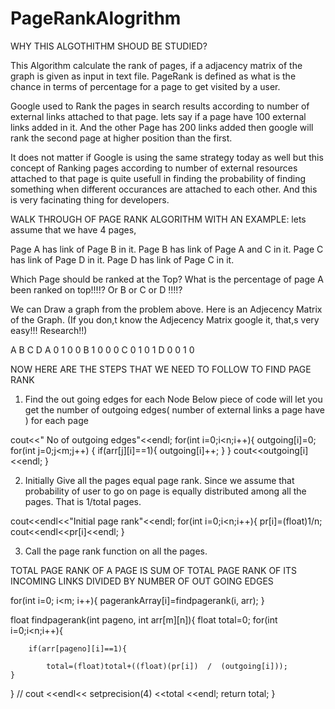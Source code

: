 # PageRankAlogrithm

WHY THIS ALGOTHITHM SHOUD BE STUDIED?

This Algorithm calculate the rank of pages, if a adjacency matrix of the graph is given as input in text file. PageRank is defined as what is the chance in terms of percentage for a page to get visited by a user.

Google used to Rank the pages in search results according to number of external links attached to that page. lets say if a page have 100 external links added in it. And the other Page has 200 links added then google will rank the second page at higher position than the first. 

It does not matter if Google is using the same strategy today as well but this concept of Ranking pages according to number of external resources attached to that page is quite usefull in finding the probability of finding something when different occurances are attached to each other. And this is very facinating thing for developers.


WALK THROUGH OF PAGE RANK ALGORITHM WITH AN EXAMPLE:
lets assume that we have 4 pages,

Page  A has link of Page B in it.
Page  B has link of Page A and C in it.
Page  C has link of Page D in it.
Page  D has link of Page C in it.

Which Page should be ranked at the Top?
What is the percentage of page A been ranked on top!!!!? Or B or C or D !!!!? 

We can Draw a graph from the problem above.
Here is an Adjecency Matrix of the Graph. (If you don,t know the Adjecency Matrix google it,  that,s very easy!!!  Research!!)

  A B C D
A 0 1 0 0
B 1 0 0 0
C 0 1 0 1
D 0 0 1 0

NOW HERE ARE THE STEPS THAT WE NEED TO FOLLOW TO FIND PAGE RANK

1. Find the out going edges for each Node
Below piece of code will let you get the number of outgoing edges( number of external links a page have ) for each page

cout<<" No of outgoing edges"<<endl;
for(int i=0;i<n;i++){
	outgoing[i]=0;
	for(int j=0;j<m;j++) 
	{
		if(arr[j][i]==1){
			outgoing[i]++;
		}
	}
cout<<outgoing[i]<<endl;
}


2. Initially Give all the pages equal page rank. Since we assume that probability of user to go on page is equally distributed among all the pages. That is 1/total pages.

cout<<endl<<"Initial page rank"<<endl;
for(int i=0;i<n;i++){
	pr[i]=(float)1/n;
	cout<<endl<<pr[i]<<endl;
}





3. Call the page rank function on all the pages.

TOTAL PAGE RANK OF A PAGE IS SUM OF TOTAL PAGE RANK OF ITS INCOMING LINKS DIVIDED BY NUMBER OF OUT GOING EDGES

for(int i=0; i<m; i++){
	pagerankArray[i]=findpagerank(i, arr);
}

float findpagerank(int pageno, int arr[m][n]){
	float total=0;
	for(int i=0;i<n;i++){
	
		if(arr[pageno][i]==1){
			
			total=(float)total+((float)(pr[i])  /  (outgoing[i]));		
	}
	
}
			//	cout <<endl<< setprecision(4) <<total <<endl;
return total;
}







